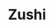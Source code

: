 ---
layout: place
title: "Zushi"
permalink: /virginia/virginia-beach/zushi.html
stateAbbr: VA
stateName: Virginia
cityName: Virginia Beach
seo:
  name: "Zushi"
  type: Restaurant
  links: http://www.zushibistro.com/
description: "Chill Japanese eatery & sushi bar featuring eclectic rolls & drinks in lounge-like surrounds. Zushi serves delicious sushi in Virginia Beach, Virginia. Try fresh Japanese dishes for a great dining experience. Available for takeout, lunch, and dinner."
place_id: ChIJrVD46p-VuokR-tbg2aGaV2I
photos:
  - name: >-
      places/ChIJrVD46p-VuokR-tbg2aGaV2I/photos/AeeoHcK3F2RdSmA7kj6CkSJJJr27mmH_-WcIkTfKm4I9WbyCSNyvSOcPjIWdeoOhwqfCz0SlLTp3dPDMMWHgvPqkt0BWvXpXzBOdzQhiZY9yBGm4PTvKTHOLprtjQr2PBdeCbZLW_Jd0fTu2kr3EL7LPg_K2iNyXu1b1MyGhvbrEqaUbEbfPsSJVYs5b80_ZswJumBfURFTJGnBTBsuxAzPKio0DgGXrqIvqwbf3fGysrlDWHw75rYMJctQmYXFAm6Nqx-zZbPDHpC6AIdGFNzr1wWp7o0TqDXJyXFpTaO7AUWSKJHJGSMWW5ux6edUL6CNDZ-s2bgZDDHlxfN_v6JO2kWURzjpq5WNsBVERSjKueFCcsORCiTmrgPB0BdX8avOrUywGQW0W0bPhmc_H3QSQQ1aZ5oHQzuZwjtksD6AjZJXn0A
    widthPx: 3634
    heightPx: 2596
    authorAttributions:
      - displayName: rjm2010
        uri: https://maps.google.com/maps/contrib/102450555125774251635
        photoUri: >-
          https://lh3.googleusercontent.com/a-/ALV-UjX2CwfnTgnLS46hXL381podDadNFCSLGUin7cDVW_bjyQvyPQo=s100-p-k-no-mo
    flagContentUri: >-
      https://www.google.com/local/imagery/report/?cb_client=maps_api_places.places_api&image_key=!1e10!2sCIHM0ogKEICAgID6kunvPg&hl=en-US
    googleMapsUri: >-
      https://www.google.com/maps/place//data=!3m4!1e2!3m2!1sCIHM0ogKEICAgID6kunvPg!2e10!4m2!3m1!1s0x89ba959feaf850ad:0x62579aa1d9e0d6fa
  - name: >-
      places/ChIJrVD46p-VuokR-tbg2aGaV2I/photos/AeeoHcLocRA7HizkZyMKuEOjY-9oRbhXglzS81N4IGxQP_AXjsEn4ZYPT-xVysNGr0AdAiLygeGQZ6IWixsimnx4fccQHgohSpEt8Og3hQTMEINjYbvoPTq9IL6k5eqq1U6vJ1M6iW-LU4PFoggNZ8HAGuIV5XTSiWsyB0keyBSK1H_dkHveMmwpNNpGFq2Dvr_vuts30kNzTBqKJu16b-5l2-iqsBu6vtUqZA9lfhCmwtua4hIxMYjpP6KS2NZo-745KUEcDfElASfQtIpixXNz3Cqthv-p_61ZFCOKdFl2Q1Un-a-V-G1LrkKlXoVv-y0O2mYF72V5BxmSFLJGE4Rrd5TQdz8WETAT3Eysa5okg0nOgrqh3j1VWV6vQh-kAvmGX7o-V5GpdAJ1OeFSYtp3nGh0KXgvInncw43corW1InfPsg
    widthPx: 4032
    heightPx: 1960
    authorAttributions:
      - displayName: Leon Nguyen
        uri: https://maps.google.com/maps/contrib/102660662372430043094
        photoUri: >-
          https://lh3.googleusercontent.com/a-/ALV-UjVQvFzY_d7H2QJhxBEtByyqpj32vDZw-lX7jqVLZWrPpoLriW9XjA=s100-p-k-no-mo
    flagContentUri: >-
      https://www.google.com/local/imagery/report/?cb_client=maps_api_places.places_api&image_key=!1e10!2sCIHM0ogKEICAgIDEuvyVDQ&hl=en-US
    googleMapsUri: >-
      https://www.google.com/maps/place//data=!3m4!1e2!3m2!1sCIHM0ogKEICAgIDEuvyVDQ!2e10!4m2!3m1!1s0x89ba959feaf850ad:0x62579aa1d9e0d6fa
  - name: >-
      places/ChIJrVD46p-VuokR-tbg2aGaV2I/photos/AeeoHcKdcJnqeBpkgk-n1GdWokfnmKPgQBNCKYoGL4nOPFGNtmDJeF5Hi98T_H5DTp5WXcvICPzKRQcs39wyBDPe-QYXi-yzwujyCWBCWAT6G_FiaowR4k84RX3KFToPwzDrCzitb3XUXqz2GAXA5K5sIHv_vQIPVvP8pa65KKBrMka2xR-ZrVT6d50Bt1qdoeO_nEN1-e8tA_vbrp-VjSyBp19HocMpQ9Xtm3xxuWN2MU2RyY5JVaro-w_4UTsXBRGXSBQZHqg4QVBClwgxrpOJ-J5C7VhA_V32xjcb8GnxHAT7_6FKOvqbOskMwG39D0LPcAJmfynofFNPVgjSCCVPuTJ6Tb3_q15MuHMVVK08C_Qe5C8nb53Z7LOuzyVQw73TBw0wwjFoTieLp0m5ARSjmo9ipPsSkVjblOT6BvecHpXUow
    widthPx: 3648
    heightPx: 2052
    authorAttributions:
      - displayName: Dr. Naseeb Kaleel
        uri: https://maps.google.com/maps/contrib/114895080263808401464
        photoUri: >-
          https://lh3.googleusercontent.com/a/ACg8ocKAY3Rp4HIQQJB2xjPuo7BUlDJtYhw0D5H5Toa70iv9zLi6PQ=s100-p-k-no-mo
    flagContentUri: >-
      https://www.google.com/local/imagery/report/?cb_client=maps_api_places.places_api&image_key=!1e10!2sCIHM0ogKEICAgMCIuPSDHA&hl=en-US
    googleMapsUri: >-
      https://www.google.com/maps/place//data=!3m4!1e2!3m2!1sCIHM0ogKEICAgMCIuPSDHA!2e10!4m2!3m1!1s0x89ba959feaf850ad:0x62579aa1d9e0d6fa
  - name: >-
      places/ChIJrVD46p-VuokR-tbg2aGaV2I/photos/AeeoHcKYvgwB9Rl26v0tZrOxDB3SHA5uRm-KP2ETrV1A1F0DruWf5AOHkr8Copj_VsYdaD0XJHqnig1JhUTd-EMQtdho5cIV33gOnV3y2f-FnuYzdfHHHr9OGriCIujiT2ZzDRUN1fZzHybf_RNNZ6RkYZanRKm0J7SSUOFXewe35KFB5dNK7tm-FiOQWPclGU2gKsSTvl7Fx2GtofIEt6SDND_BaF8vvNy6Yxaz7gB5Wp_dKY4aWUujM2zLJTIvmT1PLeI1zEalrFwHcwI0HGO_G8wPkSXC1qZuoIWQTo2ijXejB-bT6VXiStNHfzhkR0nozovJOvP8K9KUMR0NaU6Jz0Uk76PFrcDohKRc89gGj7A7eyL1g12aSCE0Vqv6paQu5muG-JQRIr1oodDeLou5esdNClyzYuOpDqsm7AMfXWfCZCs
    widthPx: 3072
    heightPx: 4080
    authorAttributions:
      - displayName: Dwayne Blackwell
        uri: https://maps.google.com/maps/contrib/117896860070068032531
        photoUri: >-
          https://lh3.googleusercontent.com/a-/ALV-UjV6P1hsiTpyAfNiKDmTbaE-YCPHTFrhdsbR1PjA3UfnFfMMKcDciw=s100-p-k-no-mo
    flagContentUri: >-
      https://www.google.com/local/imagery/report/?cb_client=maps_api_places.places_api&image_key=!1e10!2sCIHM0ogKEICAgID_9-TJ6wE&hl=en-US
    googleMapsUri: >-
      https://www.google.com/maps/place//data=!3m4!1e2!3m2!1sCIHM0ogKEICAgID_9-TJ6wE!2e10!4m2!3m1!1s0x89ba959feaf850ad:0x62579aa1d9e0d6fa
  - name: >-
      places/ChIJrVD46p-VuokR-tbg2aGaV2I/photos/AeeoHcKmggI7RFkpEkK44yv3qrtOF1lymOZCSFnfDspmSi0Wl4Lw_lnsGcIw9emfY8phsV8N_Ak1gFWNWV99WCRuHiyTkNHOrue_JmUbSJL7fSVo5hhJHsj-MzATaSdH_Qk1SC6DPjz2u4F40tKool8SL9UJG0HJfEjcLt-ccVoCt5ro6L_GhBXetmKz7-dd8WA6uNSIJRqglk56xGwQ7m6v23Ig-Cas2J-roF3xEb50YH2A1vhtZsbhNUzakmRHZYZzAL3Isi-Avm1U1ylqLMwIQbmPdfeU4D4e4kb0N5Am0msFLTbsopwT5tHTC6NYqIsNzpjyyer5mZw4E2UzR0-mxEvOb1hrFAlFF-2CYXrsXJJwbSGB5JmeZCR7619HegbOd3_U7GFQsRbLcJM9ZoaVbA0afW8Z6O9CEBOEgyEuLvy8k80
    widthPx: 2252
    heightPx: 4000
    authorAttributions:
      - displayName: Latasha Jones
        uri: https://maps.google.com/maps/contrib/114036406261952015989
        photoUri: >-
          https://lh3.googleusercontent.com/a-/ALV-UjXgnhXN06wqslXDAD8gcig2qgyFuvkfIPt1UIWzR8IaST6_cvA=s100-p-k-no-mo
    flagContentUri: >-
      https://www.google.com/local/imagery/report/?cb_client=maps_api_places.places_api&image_key=!1e10!2sCIHM0ogKEICAgMCAmoaL3QE&hl=en-US
    googleMapsUri: >-
      https://www.google.com/maps/place//data=!3m4!1e2!3m2!1sCIHM0ogKEICAgMCAmoaL3QE!2e10!4m2!3m1!1s0x89ba959feaf850ad:0x62579aa1d9e0d6fa
  - name: >-
      places/ChIJrVD46p-VuokR-tbg2aGaV2I/photos/AeeoHcJ2sGKIN1BiY4xkdWZONLxi2_ASm2UGkYCwgL_YA1joQIuibD8MHWT76OuR2MnnIKnBYV_C6_gTlTlhVi7nFVFHXd_l72YyH9LRpN36Rg8lu04qJSOweqKaWJ5Ajy0eYneimtRPV9Br9s-PwRAlKkFQwI-qojws19ZtbulSzY15Yadb8cNgtW3KbRB31duuQTk6iq_JKvnZxYQj92693Wvnm6gv_Co96CUpWvu48SFH-rWdZeEXet6vOd226DkMda3Xl72KFmE9fQL5GmufEXD2AJr_x42XntFjtShAevMZIFZCIRFhNEH6T1ifL2sgG48EwZ3mtqHWjBubJuzrGApR196fSTaKwj0slVjY6hLOV2Ou-fELPlw2QK-x0P6eLKvDvrT5aL9FitkfekkHxuc4WzmUrOqt3qSy_9bfIPGRdwz9
    widthPx: 3000
    heightPx: 4000
    authorAttributions:
      - displayName: Justice w
        uri: https://maps.google.com/maps/contrib/115231610905332340137
        photoUri: >-
          https://lh3.googleusercontent.com/a/ACg8ocIFIBmpLqlcys9Af7K0TGTw1b19mhKKVlaTpvxm2wLe3TA-_A=s100-p-k-no-mo
    flagContentUri: >-
      https://www.google.com/local/imagery/report/?cb_client=maps_api_places.places_api&image_key=!1e10!2sCIHM0ogKEICAgMCQ5LjS5wE&hl=en-US
    googleMapsUri: >-
      https://www.google.com/maps/place//data=!3m4!1e2!3m2!1sCIHM0ogKEICAgMCQ5LjS5wE!2e10!4m2!3m1!1s0x89ba959feaf850ad:0x62579aa1d9e0d6fa
  - name: >-
      places/ChIJrVD46p-VuokR-tbg2aGaV2I/photos/AeeoHcICjveB-nI3XepCqCpdMBzu_IL6NTyMcxg1yg7AMG_g_n_EZlXHQ_OU0RcJNmFobNUI8j6wkRKZ9S8hAtSFoUJkE_PcR4b26Xbz_joivCyPf0xSMw6E_oVfHvm-1PAe1osHLZbMb2K1FE2tgdR9RZ9haRgrTcj3KiQ9QFZz3amN2vf02Pi6jgFwW26I4omsoNCnX5WCMBk9PegnyY-uGUCo7GXqvaifNnGRkljnShKZ5q1PnPgMb601X_W0Y9d0Mi0AV5AunRzV2p_SaFYP52ZB2aA2L5qhp7o5vOY6WIW2-sJg5gKWy-jFok7wWhkH148UWaOYGTvMRRhU5ELxejJLNarlHil0q8x75HQS-qlkI6Fh9sULutNe5blrae9OfPCUJI5zoxYb9wDd3H9unR6gZofe_F8BwxAdl-PsWMrgGw
    widthPx: 4080
    heightPx: 3072
    authorAttributions:
      - displayName: Dwayne Blackwell
        uri: https://maps.google.com/maps/contrib/117896860070068032531
        photoUri: >-
          https://lh3.googleusercontent.com/a-/ALV-UjV6P1hsiTpyAfNiKDmTbaE-YCPHTFrhdsbR1PjA3UfnFfMMKcDciw=s100-p-k-no-mo
    flagContentUri: >-
      https://www.google.com/local/imagery/report/?cb_client=maps_api_places.places_api&image_key=!1e10!2sCIHM0ogKEICAgID_9-TJSw&hl=en-US
    googleMapsUri: >-
      https://www.google.com/maps/place//data=!3m4!1e2!3m2!1sCIHM0ogKEICAgID_9-TJSw!2e10!4m2!3m1!1s0x89ba959feaf850ad:0x62579aa1d9e0d6fa
  - name: >-
      places/ChIJrVD46p-VuokR-tbg2aGaV2I/photos/AeeoHcIg8z40ArqiPaqeSnEsNUQ8x4xq3rV08eUVASMO1k-c2-OGjlO3ZvFjKE_mG56IQcQ4WP0vKJ1J0kM1sZfP2-BQU_Utyi8XpjmnQQMIdRcC3k9C26hOFdhCduTiVSjQNiXl1GdqdDEP34gunIFdib7BNe2H-aFAZF421iapTYvVS-lmA7lI0QCqy0ap1PkVCQo5UuaGXeHAncPDx2vmhMRrE-KGWNMn4p2b5_UBFOu5rIQM7T1vIKQDLg00L7YP3dJzAKd-_Qbpg0uecb_uFOI8AdhmnXLdSmhuXhj1W9e8YQ89S6Jm7vwuumutZiSn358DUwtqd66W_vIs4XMIMs9tECPfXK6mn8cMXQ7ORadNc2-3K0vihxjoR_K-ugZsJN93rbufHwnsrkPbJLlTHiuLemW8_GSs6bnIgEYzRN0AlThi
    widthPx: 3072
    heightPx: 4080
    authorAttributions:
      - displayName: Dwayne Blackwell
        uri: https://maps.google.com/maps/contrib/117896860070068032531
        photoUri: >-
          https://lh3.googleusercontent.com/a-/ALV-UjV6P1hsiTpyAfNiKDmTbaE-YCPHTFrhdsbR1PjA3UfnFfMMKcDciw=s100-p-k-no-mo
    flagContentUri: >-
      https://www.google.com/local/imagery/report/?cb_client=maps_api_places.places_api&image_key=!1e10!2sCIHM0ogKEICAgID_9-TJmwE&hl=en-US
    googleMapsUri: >-
      https://www.google.com/maps/place//data=!3m4!1e2!3m2!1sCIHM0ogKEICAgID_9-TJmwE!2e10!4m2!3m1!1s0x89ba959feaf850ad:0x62579aa1d9e0d6fa
  - name: >-
      places/ChIJrVD46p-VuokR-tbg2aGaV2I/photos/AeeoHcLM-9jE5dPSUbMgt20_IZbo3mTUfvJIh4fHIIB0E-6X-N445FQW5BdsJWRaqDbUlaEErDWcTRUQcVxc23l-NsOs2RKE3cDzVQyWf_6W_VjQ7zlCytnk3YpQdZmaiVQiL-QyOhQBXVnMBbXpmFNxo4MgarDkWisG08aK6Vo22Be1rilLCCRRTeqTD6VnklyJhJlCc7XAoTH0euZMo0btF1UyyFnhKke1gdOA84gFEqx4LgV5Pckend5FaAraGHUGgwyEIhHEKRqfeXDrMiUQAIFHaj393hAIbini0m1gIWgvLA3OSlQnoQEPLsDqcpu1QEDEslHjz03DWhpCN0z-zU4TUerto4lweO71MtnuKgYChpPzGOTxuAEbIFsidQS6JTU8nApB-MsF2RUAe38J8dQJseWUOc4MvdSSoxngdaILNg
    widthPx: 2252
    heightPx: 3084
    authorAttributions:
      - displayName: Rain Miller
        uri: https://maps.google.com/maps/contrib/110191538939211405816
        photoUri: >-
          https://lh3.googleusercontent.com/a-/ALV-UjWdaeaR9HE0oP8bjvLaZ0AS89LwjKLhCnrGMuFxD6_sodjR9CPx=s100-p-k-no-mo
    flagContentUri: >-
      https://www.google.com/local/imagery/report/?cb_client=maps_api_places.places_api&image_key=!1e10!2sCIHM0ogKEICAgIDt35qkPQ&hl=en-US
    googleMapsUri: >-
      https://www.google.com/maps/place//data=!3m4!1e2!3m2!1sCIHM0ogKEICAgIDt35qkPQ!2e10!4m2!3m1!1s0x89ba959feaf850ad:0x62579aa1d9e0d6fa
  - name: >-
      places/ChIJrVD46p-VuokR-tbg2aGaV2I/photos/AeeoHcJFwaMc1ZXKUsh_V9LiNQ9uUjYphZVEs2ilmxUFJaVPScYaFtPfG3KObBTvdASmIBaw0qtcv1wrOakd4LhVyBj8b75YecNoPp6pG7hxy83YFR1qXw_GQIqLPWoPJgnMlEaHj0ghlDlTtThn4F9R9k55qNV8vSDlkXWlQTfgV8AYag6jSPjhy3xDETKf6KbNuxOocIK2H2uf0GNwshYs5pYguyYNnCu_-yHYeriyf4RfAHlX-Pw8GX5agHbwXYRL-PAZcugiCm4CJ4YtShfcaQGNfGWgVXT_Q2Iwmpd-CiVbZRbU1gPSFDxikE-q7kM3dk6TnG1oljzBDwyU26XPjoI8fX9gcnULNe5QgTyR_fUR4aFdJFzzLLEmDvfZvj0lakQJb6ZlnUeFCXhp_SLN-LWTocD4_qfJumzHSvmGz28WdRA
    widthPx: 4032
    heightPx: 3024
    authorAttributions:
      - displayName: Erica Webb
        uri: https://maps.google.com/maps/contrib/100768243412060544998
        photoUri: >-
          https://lh3.googleusercontent.com/a-/ALV-UjUjnsBsw2PHYupxDHYCBUcjDQOjue9cYR7ECnMWy29aLtCuOJczxg=s100-p-k-no-mo
    flagContentUri: >-
      https://www.google.com/local/imagery/report/?cb_client=maps_api_places.places_api&image_key=!1e10!2sCIHM0ogKEICAgIDKwu297wE&hl=en-US
    googleMapsUri: >-
      https://www.google.com/maps/place//data=!3m4!1e2!3m2!1sCIHM0ogKEICAgIDKwu297wE!2e10!4m2!3m1!1s0x89ba959feaf850ad:0x62579aa1d9e0d6fa
address: 4540 Main St, Virginia Beach, VA 23462, USA
street: 4540 Main St
city: Virginia Beach
state: VA
zip: '23462'
country: USA
neighborhood: Northwest
latitude: '36.842377'
longitude: '-76.133175'
accessibility_options:
  wheelchairAccessibleParking: true
  wheelchairAccessibleEntrance: true
  wheelchairAccessibleRestroom: true
  wheelchairAccessibleSeating: true
business_status: OPERATIONAL
name: Zushi
google_maps_links:
  directionsUri: >-
    https://www.google.com/maps/dir//''/data=!4m7!4m6!1m1!4e2!1m2!1m1!1s0x89ba959feaf850ad:0x62579aa1d9e0d6fa!3e0
  placeUri: https://maps.google.com/?cid=7086302558626567930
  writeAReviewUri: >-
    https://www.google.com/maps/place//data=!4m3!3m2!1s0x89ba959feaf850ad:0x62579aa1d9e0d6fa!12e1
  reviewsUri: >-
    https://www.google.com/maps/place//data=!4m4!3m3!1s0x89ba959feaf850ad:0x62579aa1d9e0d6fa!9m1!1b1
  photosUri: >-
    https://www.google.com/maps/place//data=!4m3!3m2!1s0x89ba959feaf850ad:0x62579aa1d9e0d6fa!10e5
primary_type: Japanese Restaurant
opening_hours:
  regular: null
  current: null
secondary_opening_hours:
  regular:
    weekdayDescriptions: null
    type: null
  current:
    weekdayDescriptions: null
    type: null
phone: (757) 321-1495
price_level: PRICE_LEVEL_MODERATE
price_range: null
rating: '4.6'
rating_count: 708
website: http://www.zushibistro.com/
reviews:
  - name: >-
      places/ChIJrVD46p-VuokR-tbg2aGaV2I/reviews/ChZDSUhNMG9nS0VJQ0FnTUNRNU5EckhREAE
    relativePublishTimeDescription: a month ago
    rating: 5
    text:
      text: >-
        Top sushi experience. 5 stars across the board. Food appeared and tasted
        delicious! I had the Daku mari roll, octopus roll, and Christmastree
        roll (recommended by the host). This place is top tier quality sushi.
        The service was fantastic. The host was very courteous over the phone
        and accommodating as soon as i walked through the door. The server we
        had was exceptionally kind, proactive and imformative. The chef came
        over toward the end of our meal and was very personable. Food was really
        something to write home about. Enjoyed the diversity amongst patrons and
        phenomenal level of service. Very impressed.
      languageCode: en
    originalText:
      text: >-
        Top sushi experience. 5 stars across the board. Food appeared and tasted
        delicious! I had the Daku mari roll, octopus roll, and Christmastree
        roll (recommended by the host). This place is top tier quality sushi.
        The service was fantastic. The host was very courteous over the phone
        and accommodating as soon as i walked through the door. The server we
        had was exceptionally kind, proactive and imformative. The chef came
        over toward the end of our meal and was very personable. Food was really
        something to write home about. Enjoyed the diversity amongst patrons and
        phenomenal level of service. Very impressed.
      languageCode: en
    authorAttribution:
      displayName: Justice w
      uri: https://www.google.com/maps/contrib/115231610905332340137/reviews
      photoUri: >-
        https://lh3.googleusercontent.com/a/ACg8ocIFIBmpLqlcys9Af7K0TGTw1b19mhKKVlaTpvxm2wLe3TA-_A=s128-c0x00000000-cc-rp-mo-ba4
    publishTime: '2025-03-02T04:07:42.890200Z'
    flagContentUri: >-
      https://www.google.com/local/review/rap/report?postId=ChZDSUhNMG9nS0VJQ0FnTUNRNU5EckhREAE&d=17924085&t=1
    googleMapsUri: >-
      https://www.google.com/maps/reviews/data=!4m6!14m5!1m4!2m3!1sChZDSUhNMG9nS0VJQ0FnTUNRNU5EckhREAE!2m1!1s0x89ba959feaf850ad:0x62579aa1d9e0d6fa
  - name: >-
      places/ChIJrVD46p-VuokR-tbg2aGaV2I/reviews/ChdDSUhNMG9nS0VJQ0FnSURfOS1USjh3RRAB
    relativePublishTimeDescription: 2 months ago
    rating: 5
    text:
      text: "Zushi continues to be one of the best sushi restaurants in HR. The team is excellent from entry, seating, service, food execution and the warm exit. While I waited for my table, I enjoyed the Pineapple Upside Down cocktail. For starters, the Gyoza -\_chicken and pork pan-fried dumplings of wheat flower, garlic and cabbage served with ponzu, also the Tempura Veggies!!\n\nReally enjoyed the Dancing Eel Roll\n3 smoked eel, with avocado on top of California roll & eel sauce. 2) The Spicy Ocean Roll - Scottish salmon sashimi over spicy tuna and crab roll, topped with eel sauce and spicy mayo!! And lastly an awesome classic Volcano Roll\_with perfect salmon, crab, avocado, cream cheese and asparagus (which I took out 😋), tempura battered served with baby greens, spicy mayo and kochujan sauce!!\n\nHIGHLY RECOMMENDED!!!!"
      languageCode: en
    originalText:
      text: "Zushi continues to be one of the best sushi restaurants in HR. The team is excellent from entry, seating, service, food execution and the warm exit. While I waited for my table, I enjoyed the Pineapple Upside Down cocktail. For starters, the Gyoza -\_chicken and pork pan-fried dumplings of wheat flower, garlic and cabbage served with ponzu, also the Tempura Veggies!!\n\nReally enjoyed the Dancing Eel Roll\n3 smoked eel, with avocado on top of California roll & eel sauce. 2) The Spicy Ocean Roll - Scottish salmon sashimi over spicy tuna and crab roll, topped with eel sauce and spicy mayo!! And lastly an awesome classic Volcano Roll\_with perfect salmon, crab, avocado, cream cheese and asparagus (which I took out 😋), tempura battered served with baby greens, spicy mayo and kochujan sauce!!\n\nHIGHLY RECOMMENDED!!!!"
      languageCode: en
    authorAttribution:
      displayName: Dwayne Blackwell
      uri: https://www.google.com/maps/contrib/117896860070068032531/reviews
      photoUri: >-
        https://lh3.googleusercontent.com/a-/ALV-UjV6P1hsiTpyAfNiKDmTbaE-YCPHTFrhdsbR1PjA3UfnFfMMKcDciw=s128-c0x00000000-cc-rp-mo-ba8
    publishTime: '2025-01-28T02:42:31.463129Z'
    flagContentUri: >-
      https://www.google.com/local/review/rap/report?postId=ChdDSUhNMG9nS0VJQ0FnSURfOS1USjh3RRAB&d=17924085&t=1
    googleMapsUri: >-
      https://www.google.com/maps/reviews/data=!4m6!14m5!1m4!2m3!1sChdDSUhNMG9nS0VJQ0FnSURfOS1USjh3RRAB!2m1!1s0x89ba959feaf850ad:0x62579aa1d9e0d6fa
  - name: >-
      places/ChIJrVD46p-VuokR-tbg2aGaV2I/reviews/ChZDSUhNMG9nS0VJQ0FnTUNBbW9hTEhREAE
    relativePublishTimeDescription: 2 months ago
    rating: 5
    text:
      text: >-
        Food is AMAZING so flavorful and fresh. Vibes on point and the staff is
        nice.
      languageCode: en
    originalText:
      text: >-
        Food is AMAZING so flavorful and fresh. Vibes on point and the staff is
        nice.
      languageCode: en
    authorAttribution:
      displayName: Latasha Jones
      uri: https://www.google.com/maps/contrib/114036406261952015989/reviews
      photoUri: >-
        https://lh3.googleusercontent.com/a-/ALV-UjXgnhXN06wqslXDAD8gcig2qgyFuvkfIPt1UIWzR8IaST6_cvA=s128-c0x00000000-cc-rp-mo
    publishTime: '2025-01-31T02:22:15.288312Z'
    flagContentUri: >-
      https://www.google.com/local/review/rap/report?postId=ChZDSUhNMG9nS0VJQ0FnTUNBbW9hTEhREAE&d=17924085&t=1
    googleMapsUri: >-
      https://www.google.com/maps/reviews/data=!4m6!14m5!1m4!2m3!1sChZDSUhNMG9nS0VJQ0FnTUNBbW9hTEhREAE!2m1!1s0x89ba959feaf850ad:0x62579aa1d9e0d6fa
  - name: >-
      places/ChIJrVD46p-VuokR-tbg2aGaV2I/reviews/ChZDSUhNMG9nS0VJQ0FnTURnX2VfUll3EAE
    relativePublishTimeDescription: a month ago
    rating: 5
    text:
      text: >-
        The sushi was fantastic and the service was quick and attentive. The
        rolls were very generous too and we actually ended up with a few extra
        pieces because we were so full. The restaurant itself has a very
        relaxing vibe and it’s in a fun location overall.
      languageCode: en
    originalText:
      text: >-
        The sushi was fantastic and the service was quick and attentive. The
        rolls were very generous too and we actually ended up with a few extra
        pieces because we were so full. The restaurant itself has a very
        relaxing vibe and it’s in a fun location overall.
      languageCode: en
    authorAttribution:
      displayName: Cody H
      uri: https://www.google.com/maps/contrib/117015405316654200863/reviews
      photoUri: >-
        https://lh3.googleusercontent.com/a-/ALV-UjUjZ6bmSyWSrHTlE-MKL01tpMKZxwt0wC_1NxtxCQAGyz2KNuM=s128-c0x00000000-cc-rp-mo-ba3
    publishTime: '2025-02-26T23:15:39.975953Z'
    flagContentUri: >-
      https://www.google.com/local/review/rap/report?postId=ChZDSUhNMG9nS0VJQ0FnTURnX2VfUll3EAE&d=17924085&t=1
    googleMapsUri: >-
      https://www.google.com/maps/reviews/data=!4m6!14m5!1m4!2m3!1sChZDSUhNMG9nS0VJQ0FnTURnX2VfUll3EAE!2m1!1s0x89ba959feaf850ad:0x62579aa1d9e0d6fa
  - name: >-
      places/ChIJrVD46p-VuokR-tbg2aGaV2I/reviews/ChdDSUhNMG9nS0VJQ0FnTUNJdVBTRHJBRRAB
    relativePublishTimeDescription: 2 weeks ago
    rating: 5
    text:
      text: >-
        Sushi is fresh the service is great! A must if you are shopping in Town
        Center!
      languageCode: en
    originalText:
      text: >-
        Sushi is fresh the service is great! A must if you are shopping in Town
        Center!
      languageCode: en
    authorAttribution:
      displayName: Dr. Naseeb Kaleel
      uri: https://www.google.com/maps/contrib/114895080263808401464/reviews
      photoUri: >-
        https://lh3.googleusercontent.com/a/ACg8ocKAY3Rp4HIQQJB2xjPuo7BUlDJtYhw0D5H5Toa70iv9zLi6PQ=s128-c0x00000000-cc-rp-mo-ba4
    publishTime: '2025-03-30T04:02:48.051597Z'
    flagContentUri: >-
      https://www.google.com/local/review/rap/report?postId=ChdDSUhNMG9nS0VJQ0FnTUNJdVBTRHJBRRAB&d=17924085&t=1
    googleMapsUri: >-
      https://www.google.com/maps/reviews/data=!4m6!14m5!1m4!2m3!1sChdDSUhNMG9nS0VJQ0FnTUNJdVBTRHJBRRAB!2m1!1s0x89ba959feaf850ad:0x62579aa1d9e0d6fa
parking_options:
  freeParkingLot: true
  freeStreetParking: true
  valetParking: false
payment_options:
  acceptsCreditCards: true
  acceptsDebitCards: true
  acceptsCashOnly: false
  acceptsNfc: true
allow_dogs: null
curbside_pickup: null
delivery: false
dine_in: true
good_for_children: false
good_for_groups: true
good_for_sports: false
live_music: false
menu_for_children: false
outdoor_seating: false
reservable: true
restroom: true
serves_beer: true
serves_breakfast: false
serves_brunch: false
serves_cocktails: true
serves_coffee: true
serves_dinner: true
serves_dessert: true
serves_lunch: true
serves_vegetarian_food: true
serves_wine: true
takeout: true
summary: >-
  Chill Japanese eatery & sushi bar featuring eclectic rolls & drinks in
  lounge-like surrounds.

---